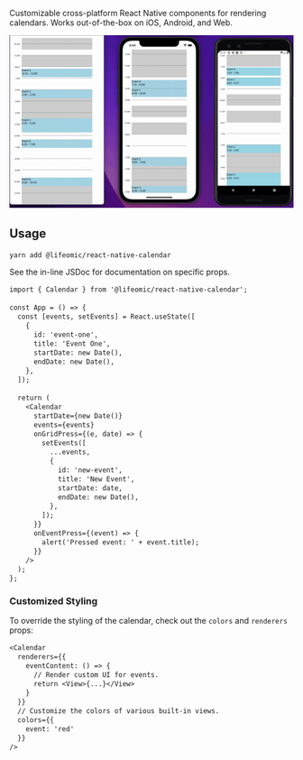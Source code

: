 Customizable cross-platform React Native components for rendering calendars. Works out-of-the-box on iOS, Android, and Web.

![example](./example.gif)

## Usage

```
yarn add @lifeomic/react-native-calendar
```

See the in-line JSDoc for documentation on specific props.

```tsx
import { Calendar } from '@lifeomic/react-native-calendar';

const App = () => {
  const [events, setEvents] = React.useState([
    {
      id: 'event-one',
      title: 'Event One',
      startDate: new Date(),
      endDate: new Date(),
    },
  ]);

  return (
    <Calendar
      startDate={new Date()}
      events={events}
      onGridPress={(e, date) => {
        setEvents([
          ...events,
          {
            id: 'new-event',
            title: 'New Event',
            startDate: date,
            endDate: new Date(),
          },
        ]);
      }}
      onEventPress={(event) => {
        alert('Pressed event: ' + event.title);
      }}
    />
  );
};
```

### Customized Styling

To override the styling of the calendar, check out the `colors` and `renderers` props:

```tsx
<Calendar
  renderers={{
    eventContent: () => {
      // Render custom UI for events.
      return <View>{...}</View>
    }
  }}
  // Customize the colors of various built-in views.
  colors={{
    event: 'red'
  }}
/>
```
